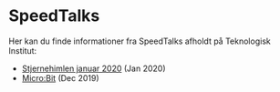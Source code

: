 # SpeedTalks 

Her kan du finde informationer fra SpeedTalks afholdt på Teknologisk Institut:

- [Stjernehimlen januar 2020](stjernehimlen_jan2020.md) (Jan 2020)
- [Micro:Bit](microbit.md) (Dec 2019)

